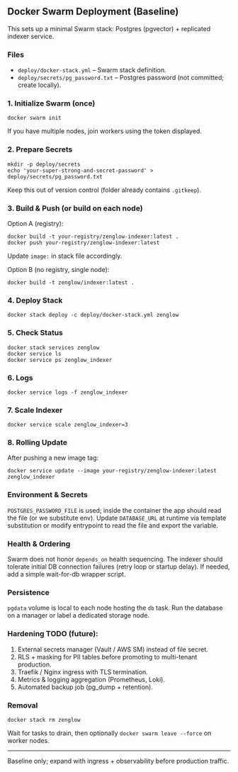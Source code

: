 ## Docker Swarm Deployment (Baseline)

This sets up a minimal Swarm stack: Postgres (pgvector) + replicated indexer service.

### Files
- `deploy/docker-stack.yml` – Swarm stack definition.
- `deploy/secrets/pg_password.txt` – Postgres password (not committed; create locally).

### 1. Initialize Swarm (once)
```
docker swarm init
```
If you have multiple nodes, join workers using the token displayed.

### 2. Prepare Secrets
```
mkdir -p deploy/secrets
echo 'your-super-strong-and-secret-password' > deploy/secrets/pg_password.txt
```
Keep this out of version control (folder already contains `.gitkeep`).

### 3. Build & Push (or build on each node)
Option A (registry):
```
docker build -t your-registry/zenglow-indexer:latest .
docker push your-registry/zenglow-indexer:latest
```
Update `image:` in stack file accordingly.

Option B (no registry, single node):
```
docker build -t zenglow/indexer:latest .
```

### 4. Deploy Stack
```
docker stack deploy -c deploy/docker-stack.yml zenglow
```

### 5. Check Status
```
docker stack services zenglow
docker service ls
docker service ps zenglow_indexer
```

### 6. Logs
```
docker service logs -f zenglow_indexer
```

### 7. Scale Indexer
```
docker service scale zenglow_indexer=3
```

### 8. Rolling Update
After pushing a new image tag:
```
docker service update --image your-registry/zenglow-indexer:latest zenglow_indexer
```

### Environment & Secrets
`POSTGRES_PASSWORD_FILE` is used; inside the container the app should read the file (or we substitute env). Update `DATABASE_URL` at runtime via template substitution or modify entrypoint to read the file and export the variable.

### Health & Ordering
Swarm does not honor `depends_on` health sequencing. The indexer should tolerate initial DB connection failures (retry loop or startup delay). If needed, add a simple wait-for-db wrapper script.

### Persistence
`pgdata` volume is local to each node hosting the `db` task. Run the database on a manager or label a dedicated storage node.

### Hardening TODO (future):
1. External secrets manager (Vault / AWS SM) instead of file secret.
2. RLS + masking for PII tables before promoting to multi-tenant production.
3. Traefik / Nginx ingress with TLS termination.
4. Metrics & logging aggregation (Prometheus, Loki).
5. Automated backup job (pg_dump + retention).

### Removal
```
docker stack rm zenglow
```

Wait for tasks to drain, then optionally `docker swarm leave --force` on worker nodes.

---
Baseline only; expand with ingress + observability before production traffic.
